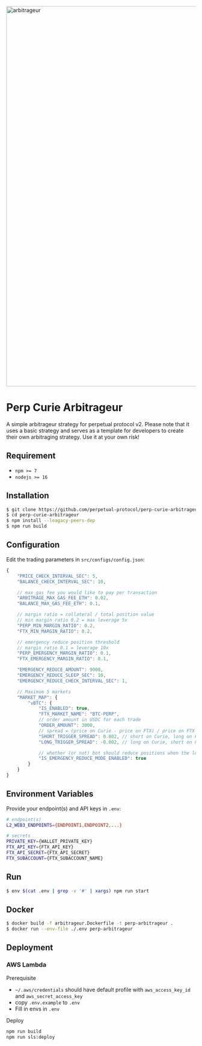 <img width="1012" alt="arbitrageur" src="https://user-images.githubusercontent.com/105896/168986870-ea5a41cb-d2a8-4bf0-a2b9-61a0cd50fff5.png">

# Perp Curie Arbitrageur

A simple arbitrageur strategy for perpetual protocol v2. Please note that it uses a basic strategy and serves as a template for developers to create their own arbitraging strategy. Use it at your own risk!

## Requirement

-   `npm >= 7`
-   `nodejs >= 16`

## Installation

```bash
$ git clone https://github.com/perpetual-protocol/perp-curie-arbitrageur.git
$ cd perp-curie-arbitrageur
$ npm install --leagacy-peers-dep
$ npm run build
```

## Configuration
Edit the trading parameters in `src/configs/config.json`:

```javascript
{
    "PRICE_CHECK_INTERVAL_SEC": 5,
    "BALANCE_CHECK_INTERVAL_SEC": 10,

    // max gas fee you would like to pay per transaction
    "ARBITRAGE_MAX_GAS_FEE_ETH": 0.02,
    "BALANCE_MAX_GAS_FEE_ETH": 0.1,

    // margin ratio = collateral / total position value
    // min margin ratio 0.2 = max leverage 5x
    "PERP_MIN_MARGIN_RATIO": 0.2,
    "FTX_MIN_MARGIN_RATIO": 0.2,

    // emergency reduce position threshold
    // margin ratio 0.1 = leverage 10x
    "PERP_EMERGENCY_MARGIN_RATIO": 0.1,
    "FTX_EMERGENCY_MARGIN_RATIO": 0.1,

    "EMERGENCY_REDUCE_AMOUNT": 9000,
    "EMERGENCY_REDUCE_SLEEP_SEC": 10,
    "EMERGENCY_REDUCE_CHECK_INTERVAL_SEC": 1,

    // Maximum 5 markets
    "MARKET_MAP": {
        "vBTC": {
            "IS_ENABLED": true,
            "FTX_MARKET_NAME": "BTC-PERP",
            // order amount in USDC for each trade
            "ORDER_AMOUNT": 3000,
            // spread = (price on Curie - price on FTX) / price on FTX
            "SHORT_TRIGGER_SPREAD": 0.002, // short on Curie, long on FTX
            "LONG_TRIGGER_SPREAD": -0.002, // long on Curie, short on FTX

            // whether (or not) bot should reduce positions when the leverage is too high
            "IS_EMERGENCY_REDUCE_MODE_ENABLED": true
        }
    }
}

```

## Environment Variables
Provide your endpoint(s) and API keys in `.env`:

```bash
# endpoint(s)
L2_WEB3_ENDPOINTS={ENDPOINT1,ENDPOINT2,...}

# secrets
PRIVATE_KEY={WALLET_PRIVATE_KEY}
FTX_API_KEY={FTX_API_KEY}
FTX_API_SECRET={FTX_API_SECRET}
FTX_SUBACCOUNT={FTX_SUBACCOUNT_NAME}
```

## Run

```bash
$ env $(cat .env | grep -v '#' | xargs) npm run start
```

## Docker

```bash
$ docker build -f arbitrageur.Dockerfile -t perp-arbitrageur .
$ docker run --env-file ./.env perp-arbitrageur
```

## Deployment

### AWS Lambda

Prerequisite

-   `~/.aws/credentials` should have default profile with `aws_access_key_id` and `aws_secret_access_key`
-   copy `.env.example` to `.env`
-   Fill in envs in `.env`

Deploy

```bash
npm run build
npm run sls:deploy
```